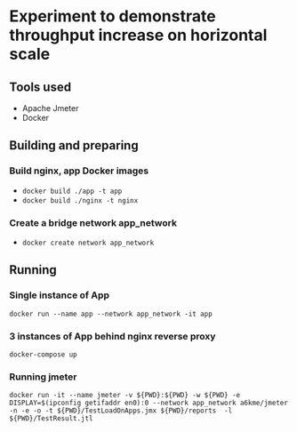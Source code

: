 # Experiment to demonstrate throughput increase on horizontal scale

## Tools used

- Apache Jmeter
- Docker

## Building and preparing

### Build nginx, app Docker images

- `docker build ./app -t app`
- `docker build ./nginx -t nginx`

### Create a bridge network app_network

- `docker create network app_network`

## Running

### Single instance of App

`docker run --name app --network app_network -it app`

### 3 instances of App behind nginx reverse proxy

`docker-compose up`

### Running jmeter

`docker run -it --name jmeter -v ${PWD}:${PWD} -w ${PWD} -e DISPLAY=$(ipconfig getifaddr en0):0 --network app_network a6kme/jmeter -n -e -o -t ${PWD}/TestLoadOnApps.jmx ${PWD}/reports  -l ${PWD}/TestResult.jtl`
